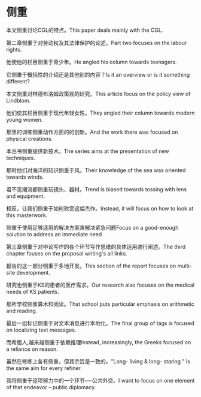 # 侧重

<p><span class="chinese">本文侧重讨论CGL的特点。</span><span class="english">This paper deals mainly with the CGL.</span></p>

<p><span class="chinese">第二章侧重于对劳动权及其法律保护的论述。</span><span class="english">Part two focuses on the labour rights.</span></p>

<p><span class="chinese">他使他的栏目侧重于青少年。</span><span class="english">He angled his column towards teenagers.</span></p>

<p><span class="chinese">它侧重于概括性的介绍还是其他别的内容？</span><span class="english">Is it an overview or is it something different?</span></p>

<p><span class="chinese">本文侧重对林德布洛姆政策观的研究。</span><span class="english">This article focus on the policy view of Lindblom.</span></p>

<p><span class="chinese">他们使其栏目侧重于现代年轻女性。</span><span class="english">They angled their column towards modern young women.</span></p>

<p><span class="chinese">那里的训练侧重动作方面的的创新。</span><span class="english">And the work there was focused on physical creations.</span></p>

<p><span class="chinese">本丛书侧重提供新技术。</span><span class="english">The series aims at the presentation of new techniques.</span></p>

<p><span class="chinese">那时他们对海洋的知识侧重于风。</span><span class="english">Their knowledge of the sea was oriented towards winds.</span></p>

<p><span class="chinese">君不见潮流都侧重玩镜头、器材。</span><span class="english">Trend is biased towards tossing with lens and equipment.</span></p>

<p><span class="chinese">相反，让我们侧重于如何欣赏这幅杰作。</span><span class="english">Instead, it will focus on how to look at this masterwork.</span></p>

<p><span class="chinese">侧重于使用足够适用的解决方案来解决紧急问题</span><span class="english">Focus on a good-enough solution to address an immediate need</span></p>

<p><span class="chinese">第三章侧重于对申论写作的各个环节写作思维的具体运用进行阐述。</span><span class="english">The third chapter fouses on the proposal writing's all links.</span></p>

<p><span class="chinese">报告的这一部分侧重于多地开发。</span><span class="english">This section of the report focuses on multi-site development.</span></p>

<p><span class="chinese">研究也侧重于KS的患者的医疗需求。</span><span class="english">Our research also focuses on the medical needs of KS patients.</span></p>

<p><span class="chinese">那所学校侧重算术和阅读。</span><span class="english">That school puts particular emphasis on arithmetic and reading.</span></p>

<p><span class="chinese">最后一组标记侧重于对文本消息进行本地化。</span><span class="english">The final group of tags is focused on localizing text messages.</span></p>

<p><span class="chinese">而希腊人,越来越侧重于依赖推理</span><span class="english">Instead, increasingly, the Greeks focused on a reliance on reason.</span></p>

<p><span class="chinese">虽然在修炼上各有侧重，但其宗旨是一致的。</span><span class="english">"Long- living & long- staring " is the same aim for every refiner.</span></p>

<p><span class="chinese">我将侧重于这项努力中的一个环节──公共外交。</span><span class="english">I want to focus on one element of that endeavor – public diplomacy.</span></p>

